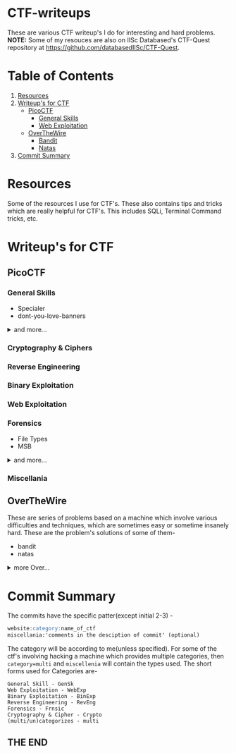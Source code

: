 # CTF-writeups
These are various CTF writeup's I do for interesting and hard problems.
**NOTE:** Some of my resouces are also on IISc Databased's CTF-Quest repository at https://github.com/databasedIISc/CTF-Quest.

# Table of Contents
1. [Resources](#resources)
2. [Writeup's for CTF](#writeups-for-ctf)
     - [PicoCTF](#picoctf)
         - [General Skills](#general-skills)
         - [Web Exploitation](#web-exploitation)
     - [OverTheWire](#overthewire)
         - [Bandit](#bandit)
         - [Natas](#natas)
3. [Commit Summary](#commit-summary)

# Resources
Some of the resources I use for CTF's. These also contains tips and tricks which are really helpful for CTF's. This includes SQLi, Terminal Command tricks, etc.

# Writeup's for CTF
## PicoCTF
### General Skills
- Specialer
- dont-you-love-banners
<details>
<summary>and more...</summary>

- Special
- flag-shop
</details>

### Cryptography & Ciphers
### Reverse Engineering
### Binary Exploitation
### Web Exploitation
### Forensics 
- File Types
- MSB

<details>
<summary>and more...</summary>

- Lookey here
- Redaction gone wrong
- hideme
- Sleuthkit Intro
- Disk, disk, sleuth!
- Disk, disk, sleuth! II
- Secrets of the Polygot
- PcapPoisoning
- So Meta
- What Lies Within
- Sleuthkit Apperentice
</details>

### Miscellania

## OverTheWire
These are series of problems based on a machine which involve various difficulties and techniques, which are sometimes easy or sometime insanely hard. These are the problem's solutions of some of them-
- bandit
- natas

<details>
<summary>more Over...</summary>

- behemoth
</details>

# Commit Summary
The commits have the specific patter(except initial 2-3) -
```markdown
website:category:name_of_ctf
miscellania:'comments in the desciption of commit' (optional)
```
The category will be according to me(unless specified). For some of the ctf's involving hacking a machine which provides multiple categories, then `category=multi` and `miscellenia` will contain the types used. The short forms used for Categories are-
```
General Skill - GenSk
Web Exploitation - WebExp
Binary Exploitation - BinExp
Reverse Engineering - RevEng
Forensics - Frnsic
Cryptography & Cipher - Crypto
(multi/un)categorizes - multi
```

## THE END